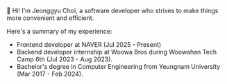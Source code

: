👋 Hi! I'm Jeonggyu Choi, a software developer who strives to make things more convenient and efficient.

Here's a summary of my experience:

- Frontend developer at NAVER (Jul 2025 - Present)
- Backend developer internship at Woowa Bros during Woowahan Tech Camp 6th (Jul 2023 - Aug 2023).
- Bachelor's degree in Computer Engineering from Yeungnam University (Mar 2017 - Feb 2024).
